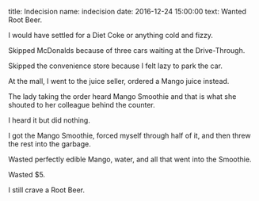 title: Indecision 
name: indecision
date: 2016-12-24 15:00:00
text:
Wanted Root Beer.

I would have settled for a Diet Coke or anything cold and fizzy.

Skipped McDonalds because of three cars waiting at the Drive-Through.

Skipped the convenience store because I felt lazy to park the car.

At the mall, I went to the juice seller, ordered a Mango juice instead.

The lady taking the order heard Mango Smoothie and that is what she shouted to her colleague behind the counter.

I heard it but did nothing.

I got the Mango Smoothie, forced myself through half of it, and then threw the rest into the garbage.

Wasted perfectly edible Mango, water, and all that went into the Smoothie.

Wasted $5.

I still crave a Root Beer.
